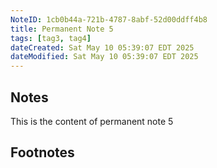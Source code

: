 ```yaml
---
NoteID: 1cb0b44a-721b-4787-8abf-52d00ddff4b8
title: Permanent Note 5
tags: [tag3, tag4]
dateCreated: Sat May 10 05:39:07 EDT 2025
dateModified: Sat May 10 05:39:07 EDT 2025
---
```


## Notes
This is the content of permanent note 5

## Footnotes
